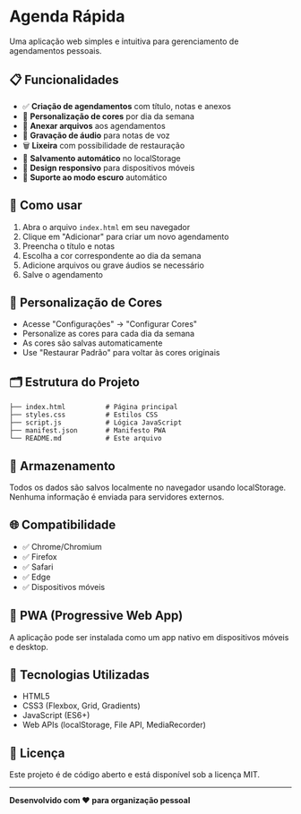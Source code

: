 # Agenda Rápida

Uma aplicação web simples e intuitiva para gerenciamento de agendamentos pessoais.

## 📋 Funcionalidades

- ✅ **Criação de agendamentos** com título, notas e anexos
- 🎨 **Personalização de cores** por dia da semana
- 📁 **Anexar arquivos** aos agendamentos
- 🎵 **Gravação de áudio** para notas de voz
- 🗑️ **Lixeira** com possibilidade de restauração
- 💾 **Salvamento automático** no localStorage
- 📱 **Design responsivo** para dispositivos móveis
- 🌙 **Suporte ao modo escuro** automático

## 🚀 Como usar

1. Abra o arquivo `index.html` em seu navegador
2. Clique em "Adicionar" para criar um novo agendamento
3. Preencha o título e notas
4. Escolha a cor correspondente ao dia da semana
5. Adicione arquivos ou grave áudios se necessário
6. Salve o agendamento

## 🎨 Personalização de Cores

- Acesse "Configurações" → "Configurar Cores"
- Personalize as cores para cada dia da semana
- As cores são salvas automaticamente
- Use "Restaurar Padrão" para voltar às cores originais

## 🗂️ Estrutura do Projeto

```
├── index.html          # Página principal
├── styles.css          # Estilos CSS
├── script.js           # Lógica JavaScript
├── manifest.json       # Manifesto PWA
└── README.md           # Este arquivo
```

## 💾 Armazenamento

Todos os dados são salvos localmente no navegador usando localStorage. Nenhuma informação é enviada para servidores externos.

## 🌐 Compatibilidade

- ✅ Chrome/Chromium
- ✅ Firefox
- ✅ Safari
- ✅ Edge
- ✅ Dispositivos móveis

## 📱 PWA (Progressive Web App)

A aplicação pode ser instalada como um app nativo em dispositivos móveis e desktop.

## 🔧 Tecnologias Utilizadas

- HTML5
- CSS3 (Flexbox, Grid, Gradients)
- JavaScript (ES6+)
- Web APIs (localStorage, File API, MediaRecorder)

## 📄 Licença

Este projeto é de código aberto e está disponível sob a licença MIT.

---

**Desenvolvido com ❤️ para organização pessoal**